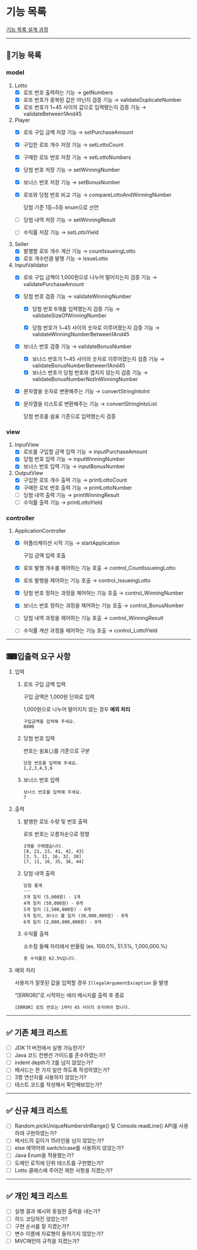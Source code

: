 # 기능 목록

[기능 목록 설계 과정](./subdocs/ATTACHMENT.md)

---

## 🧩기능 목록

### model

1. Lotto
    - [x]  로또 번호 출력하는 기능 → getNumbers
    - [x]  로또 번호가 중복된 값은 아닌지 검증 기능 → validateDuplicateNumber
    - [x]  로또 번호가 1~45 사이의 값으로 입력됐는지 검증 기능 → validateBetween1And45
2. Player
    - [x]  로또 구입 금액 저장 기능 → setPurchaseAmount
    - [x]  구입한 로또 개수 저장 기능 → setLottoCount
    - [x]  구매한 로또 번호 저장 기능 → setLottoNumbers
    - [x]  당첨 번호 저장 기능 → setWinningNumber
    - [x]  보너스 번호 저장 기능 → setBonusNumber
    - [x]  로또와 당첨 번호 비교 기능 → compareLottoAndWinningNumber

        당첨 기준 1등~5등 enum으로 선언
    - [ ]  당첨 내역 저장 기능 → setWinningResult
    - [ ]  수익률 저장 기능 → setLottoYield
3. Seller
    - [x]  발행할 로또 개수 계산 기능 → countIssueingLotto
    - [x]  로또 개수만큼 발행 기능 → issueLotto
4. InputValidator
    - [x]  로또 구입 금액이 1,000원으로 나누어 떨어지는지 검증 기능 → validatePurchaseAmount
    - [x]  당첨 번호 검증 기능 → validateWinningNumber

        - [x]  당첨 번호 6개를 입력했는지 검증 기능 → validateSizeOfWinningNumber
        
        - [x]  당첨 번호가 1~45 사이의 숫자로 이루어졌는지 검증 기능 → validateWinningNumberBetween1And45
    - [x]  보너스 번호 검증 기능 → validateBonusNumber
        - [x]  보너스 번호가 1~45 사이의 숫자로 이루어졌는지 검증 기능 → validateBonusNumberBetween1And45
        - [x]  보너스 번호가 당첨 번호와 겹치지 않는지 검증 기능 → validateBonusNumberNotInWinningNumber
    - [x]  문자열을 숫자로 변환해주는 기능 → convertStringIntoInt
    - [x]  문자열을 리스트로 변환해주는 기능 → convertStringIntoList 

        당첨 번호를 쉼표 기준으로 입력했는지 검증

### view

1. InputView
    - [x]  로또를 구입할 금액 입력 기능 → inputPurchaseAmount
    - [x]  당첨 번호 입력 기능 → inputWinningNumber
    - [x]  보너스 번호 입력 기능 → inputBonusNumber
2. OutputView
    - [x]  구입한 로또 개수 출력 기능 → printLottoCount
    - [x]  구매한 로또 번호 출력 기능 → printLottoNumber
    - [ ]  당첨 내역 출력 기능 → printWinningResult
    - [ ]  수익률 출력 기능 → printLottoYield

### controller

1. ApplicationController
    - [x]  어플리케이션 시작 기능 → startApplication

        구입 금액 입력 호출
    - [x]  로또 발행 개수를 제어하는 기능 호출 → control_CountIssueingLotto
    - [x]  로또 발행을 제어하는 기능 호출 → control_IssueingLotto
    - [x]  당첨 번호 정하는 과정을 제어하는 기능 호출 → control_WinningNumber
    - [x]  보너스 번호 정하는 과정을 제어하는 기능 호출 → control_BonusNumber
    - [ ]  당첨 내역 과정을 제어하는 기능 호출 → control_WinningResult
    - [ ]  수익률 계산 과정을 제어하는 기능 호출 → control_LottoYield
   

---

## ⌨입출력 요구 사항

1. 입력
    1. 로또 구입 금액 입력
        
        구입 금액은 1,000원 단위로 입력
        
        1,000원으로 나누어 떨어지지 않는 경우 **예외 처리**
        
        ```plain text
        구입금액을 입력해 주세요.
        8000
        ```
        
    2. 당첨 번호 입력
        
        번호는 쉼표(,)를 기준으로 구분
        
        ```plain text
        당첨 번호를 입력해 주세요.
        1,2,3,4,5,6
        ```
        
    3. 보너스 번호 입력
        
        ```plain text
        보너스 번호를 입력해 주세요.
        7
        ```
        
2. 출력
    1. 발행한 로또 수량 및 번호 출력
        
        로또 번호는 오름차순으로 정렬
        
        ```plain text
        3개를 구매했습니다.
        [8, 21, 23, 41, 42, 43]
        [3, 5, 11, 16, 32, 38]
        [7, 11, 16, 35, 36, 44]
        ```
        
    2. 당첨 내역 출력
        
        ```plain text
        당첨 통계
        ---
        3개 일치 (5,000원) - 1개
        4개 일치 (50,000원) - 0개
        5개 일치 (1,500,000원) - 0개
        5개 일치, 보너스 볼 일치 (30,000,000원) - 0개
        6개 일치 (2,000,000,000원) - 0개
        ```
        
    3. 수익률 출력
        
        소수점 둘째 자리에서 반올림 (ex. 100.0%, 51.5%, 1,000,000.%)
        
        ```plain text
        총 수익률은 62.5%입니다.
        ```
        
3. 예외 처리
    
    사용자가 잘못된 값을 입력할 경우 `IllegalArgumentException` 을 발생
    
    “[ERROR]”로 시작하는 에러 메시지를 출력 후 종료
    
    ```plain text
    [ERROR] 로또 번호는 1부터 45 사이의 숫자여야 합니다.
    ```
    

---

## ✅ 기존 체크 리스트

- [ ]  JDK 11 버전에서 실행 가능한가?
- [ ]  Java 코드 컨벤션 가이드를 준수하였는가?
- [ ]  indent depth가 2를 넘지 않았는가?
- [ ]  메서드는 한 가지 일만 하도록 작성하였는가?
- [ ]  3항 연산자를 사용하지 않았는가?
- [ ]  테스트 코드를 작성해서 확인해보았는가?

---

## ✅ 신규 체크 리스트

- [ ]  Random.pickUniqueNumbersInRange() 및 Console.readLine() API를 사용하여 구현하였는가?
- [ ]  메서드의 길이가 15라인을 넘지 않았는가?
- [ ]  else 예약어와 switch/case를 사용하지 않았는가?
- [ ]  Java Enum을 적용했는가?
- [ ]  도메인 로직에 단위 테스트를 구현했는가?
- [ ]  Lotto 클래스에 주어진 제한 사항을 지켰는가?

---

## ✅ 개인 체크 리스트

- [ ]  실행 결과 예시와 동일한 출력을 내는가?
- [ ]  하드 코딩하진 않았는가?
- [ ]  구현 순서를 잘 지켰는가?
- [ ]  변수 이름에 자료형이 들어가지 않았는가?
- [ ]  MVC패턴의 규칙을 지켰는가?